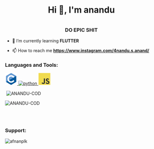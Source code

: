 <h1 align="center">Hi 👋, I'm anandu <h1>
<h3 align="center"> DO EPIC SHIT</h3>

- 🌱 I’m currently learning **FLUTTER**

- 📫 How to reach me **https://www.instagram.com/4nandu.s.anand/**

<h3 align="left">Languages and Tools:</h3>
<p align="left"> <a href="https://www.cprogramming.com/" target="_blank" rel="noreferrer"> <img src="https://raw.githubusercontent.com/devicons/devicon/master/icons/c/c-original.svg" alt="c" width="40" height="40"/> </a>
  <a href="https://developer.mozilla.org/en-US/docs/Learn/Server-side/Django/Introduction" target="_blank" rel="noreferrer"> <img src="![image](https://github.com/user-attachments/assets/5f16b3e8-8b21-434c-a258-5e5c8512c554)

" alt="python" width="40" height="40"/> </a> <a href="https://developer.mozilla.org/en-US/docs/Web/JavaScript" target="_blank" rel="noreferrer"> <img src="https://raw.githubusercontent.com/devicons/devicon/master/icons/javascript/javascript-original.svg" alt="flutter" width="40" height="40"/> </a> </p>



<p>&nbsp;<img align="center" src="https://github-readme-stats.vercel.app/api?username=ANANDU-COD&show_icons=true&locale=en" alt="ANANDU-COD" /></p>

<p><img align="center" src="https://github-readme-streak-stats.herokuapp.com/?user=ANANDU-COD&" alt="ANANDU-COD" /></p><br><br>


<h3 align="left">Support:</h3>
<p><a href="anandusanand10@okhdfcbank"> <img align="left" src="https://cdn.buymeacoffee.com/buttons/v2/default-yellow.png" height="50" width="210" alt="afnanplk" /></a></p>

